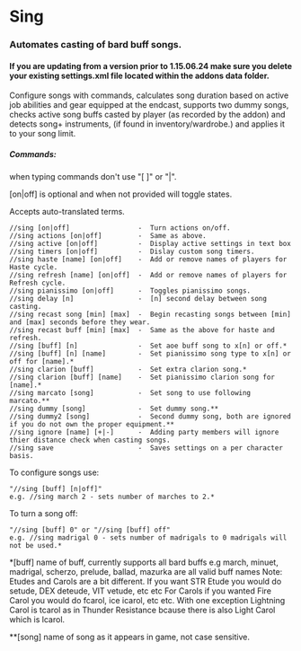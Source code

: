 # Sing
### Automates casting of bard buff songs.
#### If you are updating from a version prior to 1.15.06.24 make sure you delete your existing settings.xml file located within the addons data folder.
Configure songs with commands, calculates song duration based on active job abilities and gear equipped 
at the endcast, supports two dummy songs, checks active song buffs casted by player (as recorded by the addon) and detects song+ 
instruments, (if found in inventory/wardrobe.) and applies it to your song limit.

##### Commands: 
when typing commands don't use "[ ]" or "|". 

[on|off] is optional and when not provided will toggle states.

Accepts auto-translated terms.

	//sing [on|off]                 -  Turn actions on/off.
	//sing actions [on|off]         -  Same as above.
	//sing active [on|off]          -  Display active settings in text box
	//sing timers [on|off]          -  Dislay custom song timers.
	//sing haste [name] [on|off]    -  Add or remove names of players for Haste cycle.
	//sing refresh [name] [on|off]  -  Add or remove names of players for Refresh cycle.
	//sing pianissimo [on|off]      -  Toggles pianissimo songs.
	//sing delay [n]                -  [n] second delay between song casting.
	//sing recast song [min] [max]  -  Begin recasting songs between [min] and [max] seconds before they wear.
	//sing recast buff [min] [max]  -  Same as the above for haste and refresh.
    //sing [buff] [n]               -  Set aoe buff song to x[n] or off.*
	//sing [buff] [n] [name]        -  Set pianissimo song type to x[n] or off for [name].*
	//sing clarion [buff]           -  Set extra clarion song.*
	//sing clarion [buff] [name]    -  Set pianissimo clarion song for [name].*
	//sing marcato [song]           -  Set song to use following marcato.**
	//sing dummy [song]             -  Set dummy song.**
	//sing dummy2 [song]            -  Second dummy song, both are ignored if you do not own the proper equipment.**
	//sing ignore [name] [+|-]      -  Adding party members will ignore thier distance check when casting songs.
	//sing save                     -  Saves settings on a per character basis.

To configure songs use:
	
	"//sing [buff] [n|off]" 
	e.g. //sing march 2 - sets number of marches to 2.*

To turn a song off:
	
	"//sing [buff] 0" or "//sing [buff] off"
	e.g. //sing madrigal 0 - sets number of madrigals to 0 madrigals will not be used.*
	
	
*[buff] name of buff, currently supports all bard buffs 
    e.g march, minuet, madrigal, scherzo, prelude, ballad, mazurka are all valid buff names
    Note: Etudes and Carols are a bit different. If you want STR Etude you would do setude, DEX deteude, VIT vetude, etc etc
          For Carols if you wanted Fire Carol you would do fcarol, ice icarol, etc etc. With one exception Lightning Carol is tcarol as in Thunder Resistance bcause there is also Light Carol which is lcarol.
	
**[song] name of song as it appears in game, not case sensitive.
